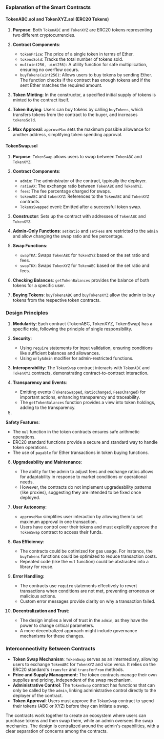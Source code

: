 ### Explanation of the Smart Contracts

#### TokenABC.sol and TokenXYZ.sol (ERC20 Tokens)

1. **Purpose**: Both `TokenABC` and `TokenXYZ` are ERC20 tokens representing two different cryptocurrencies.

2. **Contract Components**:
   - `tokenPrice`: The price of a single token in terms of Ether.
   - `tokensSold`: Tracks the total number of tokens sold.
   - `mul(uint256, uint256)`: A utility function for safe multiplication, ensuring no overflow occurs.
   - `buyTokens(uint256)`: Allows users to buy tokens by sending Ether. The function checks if the contract has enough tokens and if the sent Ether matches the required amount.

3. **Token Minting**: In the constructor, a specified initial supply of tokens is minted to the contract itself.

4. **Token Buying**: Users can buy tokens by calling `buyTokens`, which transfers tokens from the contract to the buyer, and increases `tokensSold`.

5. **Max Approval**: `approveMax` sets the maximum possible allowance for another address, simplifying token spending approval.

#### TokenSwap.sol

1. **Purpose**: `TokenSwap` allows users to swap between `TokenABC` and `TokenXYZ`.

2. **Contract Components**:
   - `admin`: The administrator of the contract, typically the deployer.
   - `ratioAX`: The exchange ratio between `TokenABC` and `TokenXYZ`.
   - `fees`: The fee percentage charged for swaps.
   - `tokenABC` and `tokenXYZ`: References to the `TokenABC` and `TokenXYZ` contracts.
   - `TokensSwapped` event: Emitted after a successful token swap.

3. **Constructor**: Sets up the contract with addresses of `TokenABC` and `TokenXYZ`.

4. **Admin-Only Functions**: `setRatio` and `setFees` are restricted to the `admin` and allow changing the swap ratio and fee percentage.

5. **Swap Functions**:
   - `swapTKA`: Swaps `TokenABC` for `TokenXYZ` based on the set ratio and fees.
   - `swapTKX`: Swaps `TokenXYZ` for `TokenABC` based on the set ratio and fees.

6. **Checking Balances**: `getTokenBalances` provides the balance of both tokens for a specific user.

7. **Buying Tokens**: `buyTokensABC` and `buyTokensXYZ` allow the admin to buy tokens from the respective token contracts.

### Design Principles

1. **Modularity**: Each contract (TokenABC, TokenXYZ, TokenSwap) has a specific role, following the principle of single responsibility.

2. **Security**:
   - Using `require` statements for input validation, ensuring conditions like sufficient balances and allowances.
   - Using `onlyAdmin` modifier for admin-restricted functions.

3. **Interoperability**: The `TokenSwap` contract interacts with `TokenABC` and `TokenXYZ` contracts, demonstrating contract-to-contract interaction.

4. **Transparency and Events**:
   - Emitting events (`TokensSwapped`, `RatioChanged`, `FeesChanged`) for important actions, enhancing transparency and traceability.
   - The `getTokenBalances` function provides a view into token holdings, adding to the transparency.

5.

**Safety Features**:
   - The `mul` function in the token contracts ensures safe arithmetic operations.
   - ERC20 standard functions provide a secure and standard way to handle token operations.
   - The use of `payable` for Ether transactions in token buying functions.

6. **Upgradeability and Maintenance**:
   - The ability for the admin to adjust fees and exchange ratios allows for adaptability in response to market conditions or operational needs.
   - However, the contracts do not implement upgradeability patterns (like proxies), suggesting they are intended to be fixed once deployed.

7. **User Autonomy**: 
   - `approveMax` simplifies user interaction by allowing them to set maximum approval in one transaction.
   - Users have control over their tokens and must explicitly approve the `TokenSwap` contract to access their funds.

8. **Gas Efficiency**:
   - The contracts could be optimized for gas usage. For instance, the `buyTokens` functions could be optimized to reduce transaction costs.
   - Repeated code (like the `mul` function) could be abstracted into a library for reuse.

9. **Error Handling**:
   - The contracts use `require` statements effectively to revert transactions when conditions are not met, preventing erroneous or malicious actions.
   - Custom error messages provide clarity on why a transaction failed.

10. **Decentralization and Trust**:
    - The design implies a level of trust in the `admin`, as they have the power to change critical parameters.
    - A more decentralized approach might include governance mechanisms for these changes.

### Interconnectivity Between Contracts

- **Token Swap Mechanism**: `TokenSwap` serves as an intermediary, allowing users to exchange `TokenABC` for `TokenXYZ` and vice versa. It relies on the ERC20 standard's `transfer` and `transferFrom` methods.
- **Price and Supply Management**: The token contracts manage their own supplies and pricing, independent of the swap mechanism.
- **Administrative Control**: The `TokenSwap` contract has functions that can only be called by the `admin`, linking administrative control directly to the deployer of the contract.
- **Token Approval**: Users must approve the `TokenSwap` contract to spend their tokens (ABC or XYZ) before they can initiate a swap.

The contracts work together to create an ecosystem where users can purchase tokens and then swap them, while an admin oversees the swap mechanics. The design is centralized around the admin's capabilities, with a clear separation of concerns among the contracts.
